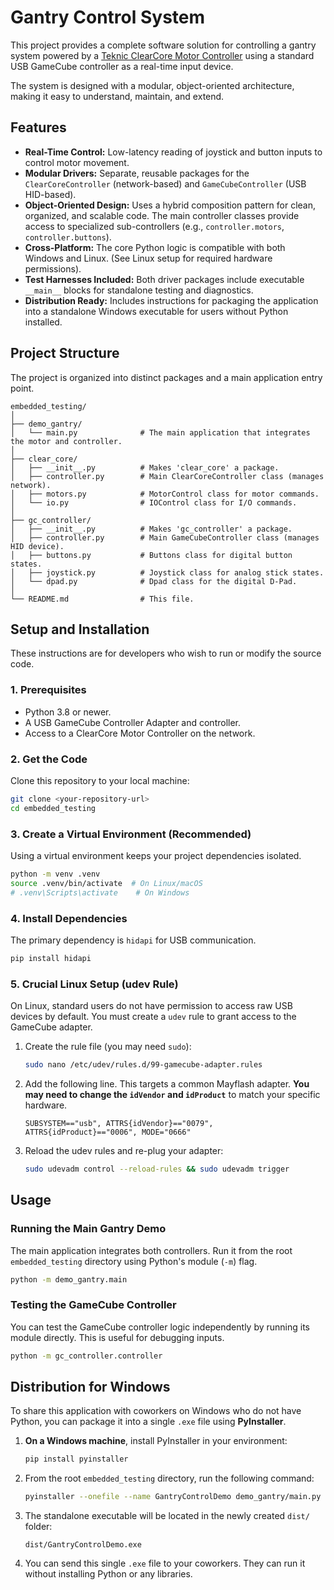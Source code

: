 # Gantry Control System

This project provides a complete software solution for controlling a gantry system powered by a [Teknic ClearCore Motor Controller](https://www.teknic.com/products/clearcore-motion-and-io-controller/) using a standard USB GameCube controller as a real-time input device.

The system is designed with a modular, object-oriented architecture, making it easy to understand, maintain, and extend.

## Features

- **Real-Time Control:** Low-latency reading of joystick and button inputs to control motor movement.
- **Modular Drivers:** Separate, reusable packages for the `ClearCoreController` (network-based) and `GameCubeController` (USB HID-based).
- **Object-Oriented Design:** Uses a hybrid composition pattern for clean, organized, and scalable code. The main controller classes provide access to specialized sub-controllers (e.g., `controller.motors`, `controller.buttons`).
- **Cross-Platform:** The core Python logic is compatible with both Windows and Linux. (See Linux setup for required hardware permissions).
- **Test Harnesses Included:** Both driver packages include executable `__main__` blocks for standalone testing and diagnostics.
- **Distribution Ready:** Includes instructions for packaging the application into a standalone Windows executable for users without Python installed.

## Project Structure

The project is organized into distinct packages and a main application entry point.

```
embedded_testing/
│
├── demo_gantry/
│   └── main.py              # The main application that integrates the motor and controller.
│
├── clear_core/
│   ├── __init__.py          # Makes 'clear_core' a package.
│   ├── controller.py        # Main ClearCoreController class (manages network).
│   ├── motors.py            # MotorControl class for motor commands.
│   └── io.py                # IOControl class for I/O commands.
│
├── gc_controller/
│   ├── __init__.py          # Makes 'gc_controller' a package.
│   ├── controller.py        # Main GameCubeController class (manages HID device).
│   ├── buttons.py           # Buttons class for digital button states.
│   ├── joystick.py          # Joystick class for analog stick states.
│   └── dpad.py              # Dpad class for the digital D-Pad.
│
└── README.md                # This file.
```

## Setup and Installation

These instructions are for developers who wish to run or modify the source code.

### 1. Prerequisites

- Python 3.8 or newer.
- A USB GameCube Controller Adapter and controller.
- Access to a ClearCore Motor Controller on the network.

### 2. Get the Code

Clone this repository to your local machine:
```bash
git clone <your-repository-url>
cd embedded_testing
```

### 3. Create a Virtual Environment (Recommended)

Using a virtual environment keeps your project dependencies isolated.
```bash
python -m venv .venv
source .venv/bin/activate  # On Linux/macOS
# .venv\Scripts\activate    # On Windows
```

### 4. Install Dependencies

The primary dependency is `hidapi` for USB communication.
```bash
pip install hidapi
```

### 5. **Crucial Linux Setup (udev Rule)**

On Linux, standard users do not have permission to access raw USB devices by default. You must create a `udev` rule to grant access to the GameCube adapter.

1.  Create the rule file (you may need `sudo`):
    ```bash
    sudo nano /etc/udev/rules.d/99-gamecube-adapter.rules
    ```
2.  Add the following line. This targets a common Mayflash adapter. **You may need to change the `idVendor` and `idProduct`** to match your specific hardware.
    ```
    SUBSYSTEM=="usb", ATTRS{idVendor}=="0079", ATTRS{idProduct}=="0006", MODE="0666"
    ```
3.  Reload the udev rules and re-plug your adapter:
    ```bash
    sudo udevadm control --reload-rules && sudo udevadm trigger
    ```

## Usage

### Running the Main Gantry Demo

The main application integrates both controllers. Run it from the root `embedded_testing` directory using Python's module (`-m`) flag.

```bash
python -m demo_gantry.main
```

### Testing the GameCube Controller

You can test the GameCube controller logic independently by running its module directly. This is useful for debugging inputs.

```bash
python -m gc_controller.controller
```

## Distribution for Windows

To share this application with coworkers on Windows who do not have Python, you can package it into a single `.exe` file using **PyInstaller**.

1.  **On a Windows machine**, install PyInstaller in your environment:
    ```bash
    pip install pyinstaller
    ```
2.  From the root `embedded_testing` directory, run the following command:
    ```bash
    pyinstaller --onefile --name GantryControlDemo demo_gantry/main.py
    ```
3.  The standalone executable will be located in the newly created `dist/` folder:
    ```
    dist/GantryControlDemo.exe
    ```
4.  You can send this single `.exe` file to your coworkers. They can run it without installing Python or any libraries.